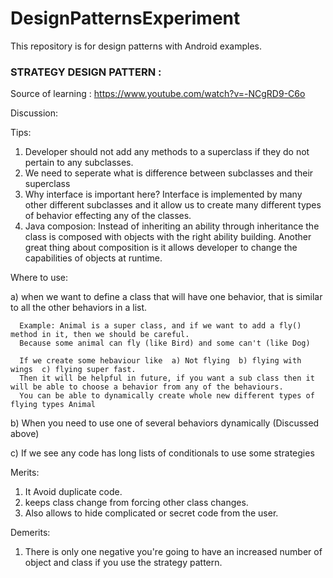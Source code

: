 # DesignPatternsExperiment
This repository is for design patterns with Android examples.

### STRATEGY DESIGN PATTERN :

Source of learning : https://www.youtube.com/watch?v=-NCgRD9-C6o

Discussion:

Tips: 
1. Developer should not add any methods to a superclass if they do not pertain to any subclasses.
2. We need to seperate what is difference between subclasses and their superclass
3. Why interface is important here? Interface is implemented by many other different subclasses and it 
   allow us to create many different types of behavior effecting any of the classes.
4. Java composion: Instead of inheriting an ability through inheritance the class is composed with objects with the right ability building. Another great thing about composition is it allows developer to change the capabilities of objects at runtime.

Where to use: 

   a) when we want to define a class that will have one behavior, that is similar to all the other behaviors in a list.

      Example: Animal is a super class, and if we want to add a fly() method in it, then we should be careful.
      Because some animal can fly (like Bird) and some can't (like Dog)

      If we create some hebaviour like  a) Not flying  b) flying with wings  c) flying super fast.
      Then it will be helpful in future, if you want a sub class then it will be able to choose a behavior from any of the behaviours. 
      You can be able to dynamically create whole new different types of flying types Animal
   
   b) When you need to use one of several behaviors dynamically (Discussed above)

   c) If we see any code has long lists of conditionals to use some strategies

Merits: 

1. It Avoid duplicate code.
2. keeps class change from forcing other class changes.
3. Also allows to hide complicated or secret code from the user.

Demerits:

1. There is only one negative you're going to have an increased number of object and class if you use the strategy pattern.
